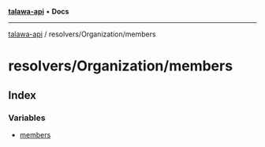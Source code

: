 [**talawa-api**](../../../README.md) • **Docs**

***

[talawa-api](../../../modules.md) / resolvers/Organization/members

# resolvers/Organization/members

## Index

### Variables

- [members](variables/members.md)
